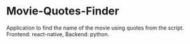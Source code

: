 # Movie-Quotes-Finder
Application to find the name of the movie using quotes from the script. Frontend: react-native, Backend: python.
